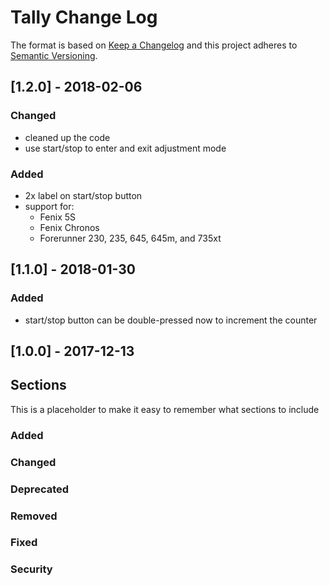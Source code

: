 # Tally Change Log

The format is based on [Keep a Changelog](http://keepachangelog.com/)
and this project adheres to [Semantic Versioning](http://semver.org/).


## [1.2.0] - 2018-02-06
### Changed
- cleaned up the code
- use start/stop to enter and exit adjustment mode
### Added
- 2x label on start/stop button
- support for:
  - Fenix 5S
  - Fenix Chronos
  - Forerunner 230, 235, 645, 645m, and 735xt



## [1.1.0] - 2018-01-30
### Added
- start/stop button can be double-pressed now to increment the counter

## [1.0.0] - 2017-12-13

## Sections
This is a placeholder to make it easy to remember what sections to
include
### Added
### Changed
### Deprecated
### Removed
### Fixed
### Security
